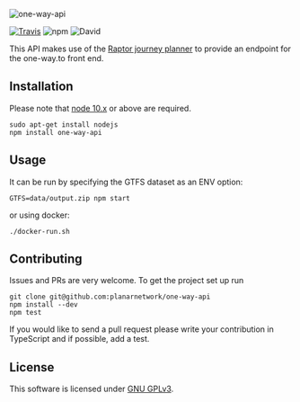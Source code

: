 ![one-way-api](logo.png)

[![Travis](https://img.shields.io/travis/planarnetwork/one-way-api.svg?style=flat-square)](https://travis-ci.org/planarnetwork/one-way-api) ![npm](https://img.shields.io/npm/v/one-way-api.svg?style=flat-square) ![David](https://img.shields.io/david/planarnetwork/one-way-api.svg?style=flat-square)

This API makes use of the [Raptor journey planner](https://www.github.com/planarnetwork/raptor) to provide an endpoint for the one-way.to front end.

## Installation

Please note that [node 10.x](https://nodejs.org) or above are required.

```
sudo apt-get install nodejs
npm install one-way-api
```

## Usage

It can be run by specifying the GTFS dataset as an ENV option:

```
GTFS=data/output.zip npm start
```

or using docker:

```
./docker-run.sh
```


## Contributing

Issues and PRs are very welcome. To get the project set up run

```
git clone git@github.com:planarnetwork/one-way-api
npm install --dev
npm test
```

If you would like to send a pull request please write your contribution in TypeScript and if possible, add a test.

## License

This software is licensed under [GNU GPLv3](https://www.gnu.org/licenses/gpl-3.0.en.html).

